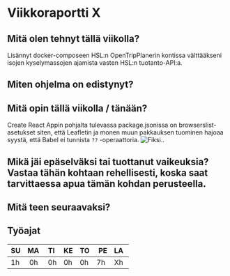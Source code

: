 # Viikkoraportti X

## Mitä olen tehnyt tällä viikolla?

Lisännyt docker-composeen HSL:n OpenTripPlanerin kontissa välttääkseni isojen kyselymassojen ajamista vasten HSL:n tuotanto-API:a.

## Miten ohjelma on edistynyt?

## Mitä opin tällä viikolla / tänään?

Create React Appin pohjalta tulevassa package.jsonissa on browserslist-asetukset siten, että Leafletin ja monen muun pakkauksen tuominen hajoaa syystä, että Babel ei tunnista `??` -operaattoria. ![Fiksi.](https://github.com/facebook/create-react-app/issues/9468#issuecomment-927159449).

## Mikä jäi epäselväksi tai tuottanut vaikeuksia? Vastaa tähän kohtaan rehellisesti, koska saat tarvittaessa apua tämän kohdan perusteella.

## Mitä teen seuraavaksi?

## Työajat

| SU  | MA  | TI  | KE  | TO  |  PE | LA  |
| --- | --- | --- | --- | --- | --- | --- |
| 1h  |  0h |  0h | 0h  | 0h  | 7h  | Xh  |
